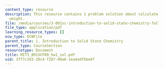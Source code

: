 ```yaml
---
content_type: resource
description: This resource contains 1 problem solution about calculate the molecular
  weight.
file: /media/courses/3-091sc-introduction-to-solid-state-chemistry-fall-2010/3ff7c3d320c4f28700a61ea4adfbbe6f_MIT3_091SCF09_hw1_sol.pdf
file_type: application/pdf
learning_resource_types: []
ocw_type: OCWFile
parent_title: 1. Introduction to Solid State Chemistry
parent_type: CourseSection
resourcetype: Document
title: MIT3_091SCF09_hw1_sol.pdf
uid: 3ff7c3d3-20c4-f287-00a6-1ea4adfbbe6f
---
```

